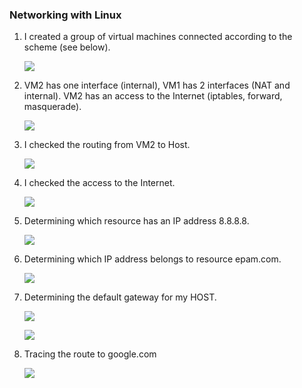  ### Networking with Linux

1. I created a group of virtual machines connected according to the scheme (see below).
      <p><img  src='images/0.png'></p>
2. VM2 has one interface (internal), VM1 has 2 interfaces (NAT and internal). VM2 has an access to the Internet (iptables, forward, masquerade).
      <p><img  src='images/1.png'></p>
3. I checked the routing from VM2 to Host.
      <p><img  src='images/2.png'></p>
4. I checked the access to the Internet.
       <p><img  src='images/3.png'></p>
5. Determining which resource has an IP address 8.8.8.8.
   <p><img  src='images/4.png'></p>
6. Determining which IP address belongs to resource epam.com.
   <p><img  src='images/5.png'></p>
7. Determining the default gateway for my HOST.
   <p><img  src='images/6.png'></p>
    <p><img  src='images/7.png'></p>
8. Tracing the route to google.com
   <p><img  src='images/8.png'></p>